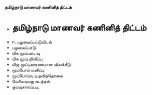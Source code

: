 **தமிழ்நாடு மாணவர் கணினித் திட்டம்**
- # தமிழ்நாடு மாணவர் கணினித் திட்டம்
- n. பழமைப்பட்டுவிடல்
- பழமைப்பாடு
- மிக மூப்படைவு
- மிக மூப்பறிவிப்பு
- மிகு மூப்புகாரணமான  விலக்கீடு
- மூப்போய் வளிப்பு
- மூப்போய்வு உதவித்தொகை
- வேலைவயது கடத்தல்
-   ஒய்வுகாலப்படி.

